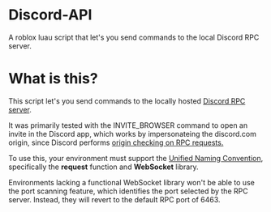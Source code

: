 # Discord-API
A roblox luau script that let's you send commands to the local Discord RPC server.

# What is this?
This script let's you send commands to the locally hosted [Discord RPC server](https://discord.com/developers/docs/topics/rpc).

It was primarily tested with the INVITE_BROWSER command to open an invite in the Discord app, which works by impersonateing the discord.com origin, since Discord performs [origin checking on RPC requests.](https://discord.com/developers/docs/topics/rpc#connecting)

To use this, your environment must support the [Unified Naming Convention](https://github.com/unified-naming-convention/NamingStandard/), specifically the **request** function and **WebSocket** library.

Environments lacking a functional WebSocket library won't be able to use the port scanning feature, which identifies the port selected by the RPC server. Instead, they will revert to the default RPC port of 6463.
